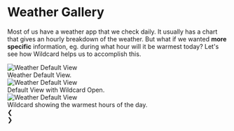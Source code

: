 # Weather Gallery

Most of us have a weather app that we check daily. It usually has a chart that gives an hourly breakdown of the weather. But what if we wanted **more specific** information, eg. during what hour will it be warmest today? Let's see how Wildcard helps us to accomplish this. 

<div class="w3-content w3-display-container">

<img class="galleryImages" src="examples/_images/weather/wildcard_closed.png" alt="Weather Default View" style="display:block;">
<figcaption class="figcaption" style="display:block"> Weather Default View.  </figcaption>

<img class="galleryImages" src="examples/_images/weather/wildcard_open.png" alt="Weather Default View">
<figcaption> Default View with Wildcard Open. </figcaption>

<img class="galleryImages" src="examples/_images/weather/warmest.png" alt="Weather Default View">
<figcaption> Wildcard showing the warmest hours of the day. </figcaption>

<div class="w3-center w3-container" style="width:100%">
    <div class="w3-left w3-display-left" onclick="moveBy(-1)">&#10094;</div>
    <div class="w3-right w3-display-right" onclick="moveBy(1)">&#10095;</div>
    <span class="w3-badge demo w3-white w3-border w3-hover-lime" onclick="moveToFigure(1)"></span>
    <span class="w3-badge demo w3-green w3-border w3-hover-lime" onclick="moveToFigure(2)"></span>
    <span class="w3-badge demo w3-green w3-border w3-hover-lime" onclick="moveToFigure(3)"></span>
</div>

</div>
